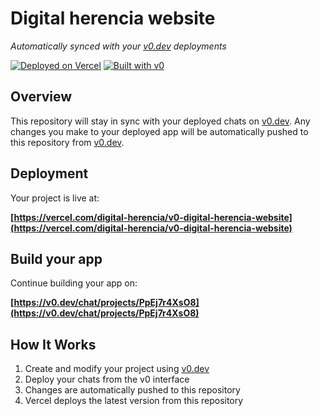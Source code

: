 # Digital herencia website

*Automatically synced with your [v0.dev](https://v0.dev) deployments*

[![Deployed on Vercel](https://img.shields.io/badge/Deployed%20on-Vercel-black?style=for-the-badge&logo=vercel)](https://vercel.com/digital-herencia/v0-digital-herencia-website)
[![Built with v0](https://img.shields.io/badge/Built%20with-v0.dev-black?style=for-the-badge)](https://v0.dev/chat/projects/PpEj7r4XsO8)

## Overview

This repository will stay in sync with your deployed chats on [v0.dev](https://v0.dev).
Any changes you make to your deployed app will be automatically pushed to this repository from [v0.dev](https://v0.dev).

## Deployment

Your project is live at:

**[https://vercel.com/digital-herencia/v0-digital-herencia-website](https://vercel.com/digital-herencia/v0-digital-herencia-website)**

## Build your app

Continue building your app on:

**[https://v0.dev/chat/projects/PpEj7r4XsO8](https://v0.dev/chat/projects/PpEj7r4XsO8)**

## How It Works

1. Create and modify your project using [v0.dev](https://v0.dev)
2. Deploy your chats from the v0 interface
3. Changes are automatically pushed to this repository
4. Vercel deploys the latest version from this repository